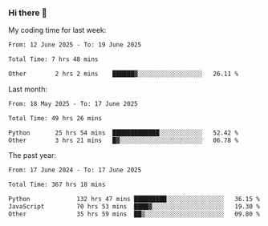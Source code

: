 ### Hi there 👋

My coding time for last week:

<!--START_SECTION:week-->

```txt
From: 12 June 2025 - To: 19 June 2025

Total Time: 7 hrs 48 mins

Other        2 hrs 2 mins    ██████▓░░░░░░░░░░░░░░░░░░   26.11 %
```

<!--END_SECTION:week-->

Last month:

<!--START_SECTION:month-->

```txt
From: 18 May 2025 - To: 17 June 2025

Total Time: 49 hrs 26 mins

Python       25 hrs 54 mins  █████████████░░░░░░░░░░░░   52.42 %
Other        3 hrs 21 mins   █▓░░░░░░░░░░░░░░░░░░░░░░░   06.78 %
```

<!--END_SECTION:month-->

The past year:

<!--START_SECTION:year-->

```txt
From: 17 June 2024 - To: 17 June 2025

Total Time: 367 hrs 18 mins

Python             132 hrs 47 mins █████████░░░░░░░░░░░░░░░░   36.15 %
JavaScript         70 hrs 53 mins  ████▓░░░░░░░░░░░░░░░░░░░░   19.30 %
Other              35 hrs 59 mins  ██▒░░░░░░░░░░░░░░░░░░░░░░   09.80 %
```

<!--END_SECTION:year-->
